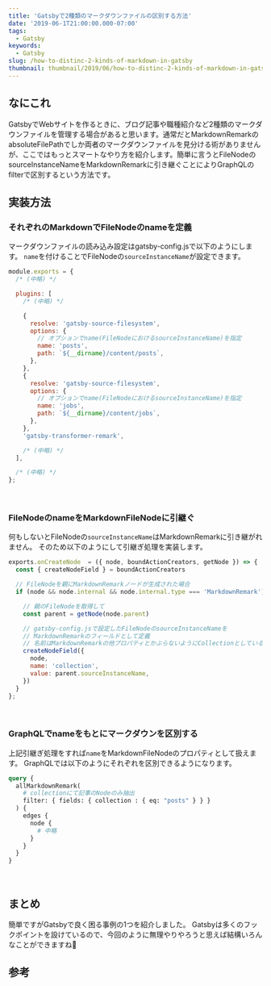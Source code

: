 ```yaml
---
title: 'Gatsbyで2種類のマークダウンファイルの区別する方法'
date: '2019-06-1T21:00:00.000-07:00'
tags:
  - Gatsby
keywords:
  - Gatsby
slug: /how-to-distinc-2-kinds-of-markdown-in-gatsby
thumbnail: thumbnail/2019/06/how-to-distinc-2-kinds-of-markdown-in-gatsby.png
---
```


## なにこれ

GatsbyでWebサイトを作るときに、ブログ記事や職種紹介など2種類のマークダウンファイルを管理する場合があると思います。通常だとMarkdownRemarkのabsoluteFilePathでしか両者のマークダウンファイルを見分ける術がありませんが、ここではもっとスマートなやり方を紹介します。簡単に言うとFileNodeのsourceInstanceNameをMarkdownRemarkに引き継ぐことによりGraphQLのfilterで区別するという方法です。

## 実装方法

### それぞれのMarkdownでFileNodeのnameを定義

マークダウンファイルの読み込み設定はgatsby-config.jsで以下のようにします。
`name`を付けることでFileNodeの`sourceInstanceName`が設定できます。

```js{10-11,18-19}:title=gatsby-config.js
module.exports = {
  /* (中略) */

  plugins: [
    /* (中略) */

    {
      resolve: 'gatsby-source-filesystem',
      options: {
        // オプションでname(FileNodeにおけるsourceInstanceName)を指定
        name: 'posts',
        path: `${__dirname}/content/posts`,
      },
    },
    {
      resolve: 'gatsby-source-filesystem',
      options: {
        // オプションでname(FileNodeにおけるsourceInstanceName)を指定
        name: 'jobs',
        path: `${__dirname}/content/jobs`,
      },
    },
    'gatsby-transformer-remark',

    /* (中略) */
  ],

  /* (中略) */
};
```
<br/>


### FileNodeのnameをMarkdownFileNodeに引継ぐ

何もしないとFileNodeの`sourceInstanceName`はMarkdownRemarkに引き継がれません。
そのため以下のようにして引継ぎ処理を実装します。

```js:title=gatsby-config.js
exports.onCreateNode  = ({ node, boundActionCreators, getNode }) => {
  const { createNodeField } = boundActionCreators

  // FileNodeを親にMarkdownRemarkノードが生成された場合
  if (node && node.internal && node.internal.type === 'MarkdownRemark') {

    // 親のFileNodeを取得して
    const parent = getNode(node.parent)

    // gatsby-config.jsで設定したFileNodeのsourceInstanceNameを
    // MarkdownRemarkのフィールドとして定義
    // 名前はMarkdownRemarkの他プロパティとかぶらないようにCollectionとしている
    createNodeField({
      node,
      name: 'collection',
      value: parent.sourceInstanceName,
    })
  }
};
```
<br/>

### GraphQLでnameをもとにマークダウンを区別する

上記引継ぎ処理をすれば`name`をMarkdownFileNodeのプロパティとして扱えます。
GraphQLでは以下のようにそれぞれを区別できるようになります。

```graphql
query {
  allMarkdownRemark(
    # collectionにて記事のNodeのみ抽出
    filter: { fields: { collection : { eq: "posts" } } }
  ) {
    edges {
      node {
        # 中略
      }
    }
  }
}
```
<br/>


## まとめ

簡単ですがGatsbyで良く困る事例の1つを紹介しました。
Gatsbyは多くのフックポイントを設けているので、今回のように無理やりやろうと思えば結構いろんなことができますね🍅

## 参考



